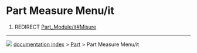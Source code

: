 # Part Measure Menu/it
1.  REDIRECT [Part_Module/it#Misure](Part_Module/it#Misure.md)



---
![](images/Button_right.svg) [documentation index](../README.md) > [Part](Part_Workbench.md) > Part Measure Menu/it
